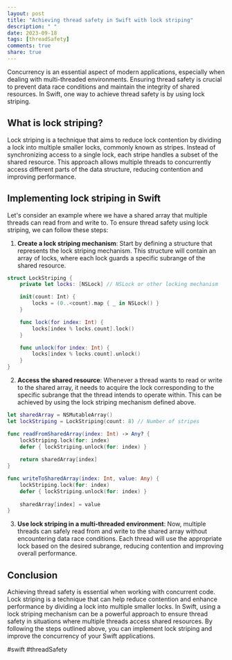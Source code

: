 ```yaml
---
layout: post
title: "Achieving thread safety in Swift with lock striping"
description: " "
date: 2023-09-18
tags: [threadSafety]
comments: true
share: true
---
```


Concurrency is an essential aspect of modern applications, especially when dealing with multi-threaded environments. Ensuring thread safety is crucial to prevent data race conditions and maintain the integrity of shared resources. In Swift, one way to achieve thread safety is by using lock striping.

## What is lock striping?

Lock striping is a technique that aims to reduce lock contention by dividing a lock into multiple smaller locks, commonly known as stripes. Instead of synchronizing access to a single lock, each stripe handles a subset of the shared resource. This approach allows multiple threads to concurrently access different parts of the data structure, reducing contention and improving performance.

## Implementing lock striping in Swift

Let's consider an example where we have a shared array that multiple threads can read from and write to. To ensure thread safety using lock striping, we can follow these steps:

1. **Create a lock striping mechanism**: Start by defining a structure that represents the lock striping mechanism. This structure will contain an array of locks, where each lock guards a specific subrange of the shared resource.

```swift
struct LockStriping {
    private let locks: [NSLock] // NSLock or other locking mechanism

    init(count: Int) {
        locks = (0..<count).map { _ in NSLock() }
    }

    func lock(for index: Int) {
        locks[index % locks.count].lock()
    }

    func unlock(for index: Int) {
        locks[index % locks.count].unlock()
    }
}
```

2. **Access the shared resource**: Whenever a thread wants to read or write to the shared array, it needs to acquire the lock corresponding to the specific subrange that the thread intends to operate within. This can be achieved by using the lock striping mechanism defined above.

```swift
let sharedArray = NSMutableArray()
let lockStriping = LockStriping(count: 8) // Number of stripes

func readFromSharedArray(index: Int) -> Any? {
    lockStriping.lock(for: index)
    defer { lockStriping.unlock(for: index) }
    
    return sharedArray[index]
}

func writeToSharedArray(index: Int, value: Any) {
    lockStriping.lock(for: index)
    defer { lockStriping.unlock(for: index) }
    
    sharedArray[index] = value
}
```

3. **Use lock striping in a multi-threaded environment**: Now, multiple threads can safely read from and write to the shared array without encountering data race conditions. Each thread will use the appropriate lock based on the desired subrange, reducing contention and improving overall performance.

## Conclusion

Achieving thread safety is essential when working with concurrent code. Lock striping is a technique that can help reduce contention and enhance performance by dividing a lock into multiple smaller locks. In Swift, using a lock striping mechanism can be a powerful approach to ensure thread safety in situations where multiple threads access shared resources. By following the steps outlined above, you can implement lock striping and improve the concurrency of your Swift applications.

#swift #threadSafety